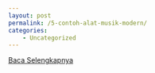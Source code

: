 ```yaml
---
layout: post
permalink: /5-contoh-alat-musik-modern/
categories:
    - Uncategorized
---
```


[Baca Selengkapnya](/07)